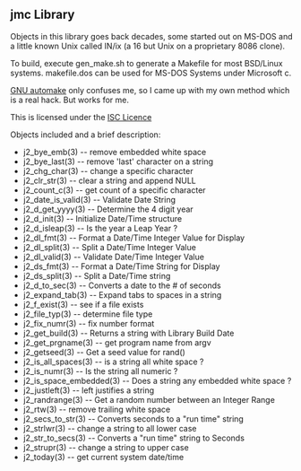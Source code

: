 ## jmc Library

Objects in this library goes back decades, some started out on MS-DOS
and a little known Unix called IN/ix (a 16 but Unix on a proprietary
8086 clone).

To build, execute gen_make.sh to generate a Makefile
for most BSD/Linux systems.  makefile.dos can be used
for MS-DOS Systems under Microsoft c.

[GNU automake](https://en.wikipedia.org/wiki/Automake)
only confuses me, so I came up with my own method which
is a real hack.  But works for me.

This is licensed under the
[ISC Licence](https://en.wikipedia.org/wiki/ISC_license)

Objects included and a brief description:

* j2_bye_emb(3) -- remove embedded white space
* j2_bye_last(3) -- remove 'last' character on a string
* j2_chg_char(3) -- change a specific character
* j2_clr_str(3) -- clear a string and append NULL
* j2_count_c(3) -- get count of a specific character
* j2_date_is_valid(3) -- Validate Date String
* j2_d_get_yyyy(3) -- Determine the 4 digit year
* j2_d_init(3) -- Initialize Date/Time structure
* j2_d_isleap(3) -- Is the year a Leap Year ?
* j2_dl_fmt(3) -- Format a Date/Time Integer Value for Display
* j2_dl_split(3) -- Split a Date/Time Integer Value
* j2_dl_valid(3) -- Validate Date/Time Integer Value
* j2_ds_fmt(3) -- Format a Date/Time String for Display
* j2_ds_split(3) -- Split a Date/Time string
* j2_d_to_sec(3) -- Converts a date to the # of seconds 
* j2_expand_tab(3) -- Expand tabs to spaces in a string
* j2_f_exist(3) -- see if a file exists
* j2_file_typ(3) -- determine file type
* j2_fix_numr(3) -- fix number format
* j2_get_build(3) -- Returns a string with Library Build Date
* j2_get_prgname(3) -- get program name from argv
* j2_getseed(3) -- Get a seed value for rand()
* j2_is_all_spaces(3) -- is a string all white space ?
* j2_is_numr(3) -- Is the string all numeric ?
* j2_is_space_embedded(3) -- Does a string any embedded white space ?
* j2_justleft(3) -- left justifies a string
* j2_randrange(3) -- Get a random number between an Integer Range
* j2_rtw(3) -- remove trailing white space
* j2_secs_to_str(3) -- Converts seconds to a "run time" string
* j2_strlwr(3) -- change a string to all lower case
* j2_str_to_secs(3) -- Converts a "run time" string to Seconds
* j2_strupr(3) -- change a string to upper case
* j2_today(3) -- get current system date/time

